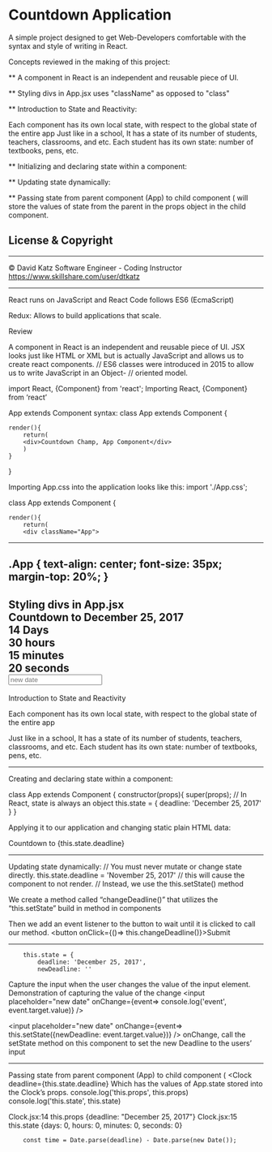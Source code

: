 # Countdown Application 

A simple project designed to get Web-Developers comfortable with the syntax and style of writing in React.

Concepts reviewed in the making of this project: 

** A component in React is an independent and reusable piece of UI. 

** Styling divs in App.jsx uses "className" as opposed to "class" 

** Introduction to State and Reactivity: 

Each component has its own local state, with respect to the global state of the entire app 
Just like in a school, 
It has a state of its number of students, teachers, classrooms, and etc.
Each student has its own state: number of textbooks, pens, etc. 

** Initializing and declaring state within a component:  

** Updating state dynamically: 

** Passing state from parent component (App) to child component (<Clock/> will store the values of state from the parent in the props object in the child component. 

## License & Copyright 
---
© David Katz Software Engineer - Coding Instructor
https://www.skillshare.com/user/dtkatz

---



React runs on JavaScript and React Code follows ES6 (EcmaScript) 

Redux: 
Allows to build applications that scale. 

Review

A component in React is an independent and reusable piece of UI. 
JSX looks just like HTML or XML but is actually JavaScript and allows us to create react components. 
    // ES6 classes were introduced in 2015 to allow us to write JavaScript in an Object-
    // oriented model. 


import React, {Component} from 'react';
Importing React, {Component} from ‘react’

App extends Component syntax: 
class App extends Component {
    
    render(){
        return(
        <div>Countdown Champ, App Component</div>
        )
    }
}

Importing App.css into the application looks like this: 
import './App.css';
 
class App extends Component {
 
    render(){
        return(
        <div className="App">
 
------------------------------------------------------------------------------------------------------------------------------
.App {
    text-align: center;
    font-size: 35px; 
    margin-top: 20%;
}
------------------------------------------------------------------------------------------------------------------------------

Styling divs in App.jsx 
            <div className="App-title">Countdown to December 25, 2017</div>
            <div>
                <div className="Clock-days">14 Days</div>
                <div className="Clock-hours">30 hours</div>
                <div className="Clock-minutes">15 minutes </div>
                <div className="Clock-seconds">20 seconds</div>
            </div>
            <div>
                <input placeholder="new date"/>
------------------------------------------------------------------------------------------------------------------------------

Introduction to State and Reactivity 

Each component has its own local state, with respect to the global state of the entire app 

Just like in a school, 
It has a state of its number of students, teachers, classrooms, and etc.
Each student has its own state: number of textbooks, pens, etc. 

------------------------------------------------------------------------------------------------------------------------------

Creating and declaring state within a component: 

class App extends Component {
    constructor(props){
        super(props);
        // In React, state is always an object 
        this.state = {
            deadline: 'December 25, 2017'
        }
    }

Applying it to our application and changing static plain HTML data:
   <div className="App-title">Countdown to {this.state.deadline}</div>

------------------------------------------------------------------------------------------------------------------------------

Updating state dynamically: 
// You must never mutate or change state directly.
        this.state.deadline = 'November 25, 2017'
        // this will cause the component to not render. 
        // Instead, we use the this.setState() method 


We create a method called “changeDeadline()” that utilizes the “this.setState” build in method in components 

Then we add an event listener to the button to wait until it is clicked to call our method. 
                <button onClick={()=> this.changeDeadline()}>Submit</button>

------------------------------------------------------------------------------------------------------------------------------

        this.state = {
            deadline: 'December 25, 2017',
            newDeadline: ''

Capture the input when the user changes the value of the input element. 
Demonstration of capturing the value of the change 
                <input placeholder="new date"
                onChange={event=> console.log('event', event.target.value)}
                />

<input placeholder="new date"
                onChange={event=> this.setState({newDeadline: event.target.value})}
                />
onChange, call the setState method on this component to set the new Deadline to the users’ input

------------------------------------------------------------------------------------------------------------------------------
Passing state from parent component (App) to child component (<Clock/> 
            <Clock
            deadline={this.state.deadline}
Which has the values of App.state stored into the Clock’s props. 
        console.log('this.props', this.props)
        console.log('this.state', this.state)

Clock.jsx:14 this.props {deadline: "December 25, 2017"}
Clock.jsx:15 this.state {days: 0, hours: 0, minutes: 0, seconds: 0}



        const time = Date.parse(deadline) - Date.parse(new Date());

